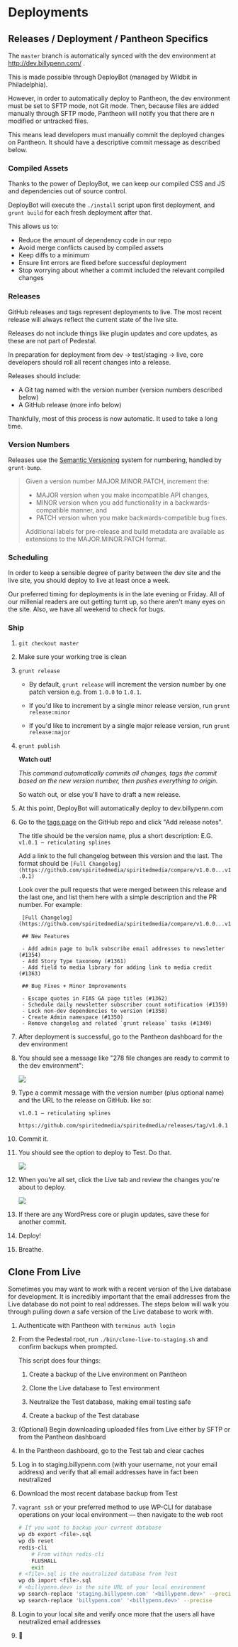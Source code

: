 # Deployments

## Releases / Deployment / Pantheon Specifics

The `master` branch is automatically synced with the dev environment at http://dev.billypenn.com/ .

This is made possible through DeployBot (managed by Wildbit in Philadelphia).

However, in order to automatically deploy to Pantheon, the dev environment must be set to SFTP mode, not Git mode. Then, because files are added manually through SFTP mode, Pantheon will notify you that there are n modified or untracked files.

This means lead developers must manually commit the deployed changes on Pantheon. It should have a descriptive commit message as described below.

### Compiled Assets

Thanks to the power of DeployBot, we can keep our compiled CSS and JS and dependencies out of source control.

DeployBot will execute the `./install` script upon first deployment, and `grunt build` for each fresh deployment after that.

This allows us to:

- Reduce the amount of dependency code in our repo
- Avoid merge conflicts caused by compiled assets
- Keep diffs to a minimum
- Ensure lint errors are fixed before successful deployment
- Stop worrying about whether a commit included the relevant compiled changes

### Releases

GitHub releases and tags represent deployments to live. The most recent release will always reflect the current state of the live site.

Releases do not include things like plugin updates and core updates, as these are not part of Pedestal.

In preparation for deployment from dev → test/staging → live, core developers should roll all recent changes into a release.

Releases should include:

- A Git tag named with the version number (version numbers described below)
- A GitHub release (more info below)

Thankfully, most of this process is now automatic. It used to take a long time.

### Version Numbers

Releases use the [Semantic Versioning](http://semver.org/) system for numbering, handled by `grunt-bump`.

> Given a version number MAJOR.MINOR.PATCH, increment the:
>
> - MAJOR version when you make incompatible API changes,
> - MINOR version when you add functionality in a backwards-compatible manner, and
> - PATCH version when you make backwards-compatible bug fixes.
>
> Additional labels for pre-release and build metadata are available as extensions to the MAJOR.MINOR.PATCH format.

### Scheduling

In order to keep a sensible degree of parity between the dev site and the live site, you should deploy to live at least once a week.

Our preferred timing for deployments is in the late evening or Friday. All of our millenial readers are out getting turnt up, so there aren't many eyes on the site. Also, we have all weekend to check for bugs.

### Ship

1. `git checkout master`

1. Make sure your working tree is clean

1. `grunt release`

    - By default, `grunt release` will increment the version number by one patch version e.g. from `1.0.0` to `1.0.1`.

    - If you'd like to increment by a single minor release version, run `grunt release:minor`

    - If you'd like to increment by a single major release version, run `grunt release:major`

1. `grunt publish`

    __Watch out!__

    _This command automatically commits all changes, tags the commit based on the new version number, then pushes everything to origin._

    So watch out, or else you'll have to draft a new release.

1. At this point, DeployBot will automatically deploy to dev.billypenn.com

1. Go to the [tags page](https://github.com/spiritedmedia/spiritedmedia/tags) on the GitHub repo and click "Add release notes".

    The title should be the version name, plus a short description: E.G. `v1.0.1 — reticulating splines`

    Add a link to the full changelog between this version and the last. The format should be `[Full Changelog](https://github.com/spiritedmedia/spiritedmedia/compare/v1.0.0...v1.0.1)`

    Look over the pull requests that were merged between this release and the last one, and list them here with a simple description and the PR number. For example:


		[Full Changelog](https://github.com/spiritedmedia/spiritedmedia/compare/v1.0.0...v1.0.1)

		## New Features

		- Add admin page to bulk subscribe email addresses to newsletter (#1354)
		- Add Story Type taxonomy (#1361)
		- Add field to media library for adding link to media credit (#1363)

		## Bug Fixes + Minor Improvements

		- Escape quotes in FIAS GA page titles (#1362)
		- Schedule daily newsletter subscriber count notification (#1359)
		- Lock non-dev dependencies to version (#1358)
		- Create Admin namespace (#1350)
		- Remove changelog and related `grunt release` tasks (#1349)

1. After deployment is successful, go to the Pantheon dashboard for the dev environment

1. You should see a message like "278 file changes are ready to commit to the dev environment":

    ![](http://cl.ly/image/2o2U1z3f2s3R/Image%202015-01-16%20at%2017%3A05%3A56.png)

1. Type a commit message with the version number (plus optional name) and the URL to the release on GitHub. like so:

    ```
    v1.0.1 — reticulating splines

    https://github.com/spiritedmedia/spiritedmedia/releases/tag/v1.0.1
    ```

1. Commit it.

1. You should see the option to deploy to Test. Do that.

    ![](http://cl.ly/image/2v0q2o0b2M2X/Image%202015-01-25%20at%2010%3A01%3A08.png)

1. When you're all set, click the Live tab and review the changes you're about to deploy.

    ![](http://cl.ly/image/1P182Y1f2K3a/Image%202015-01-25%20at%2010%3A29%3A24.png)

1. If there are any WordPress core or plugin updates, save these for another commit.

1. Deploy!

1. Breathe.

## Clone From Live

Sometimes you may want to work with a recent version of the Live database for development. It is incredibly important that the email addresses from the Live database do not point to real addresses. The steps below will walk you through pulling down a safe version of the Live database to work with.

1. Authenticate with Pantheon with `terminus auth login`

1. From the Pedestal root, run `./bin/clone-live-to-staging.sh` and confirm backups when prompted.

    This script does four things:

    1. Create a backup of the Live environment on Pantheon

    1. Clone the Live database to Test environment

    1. Neutralize the Test database, making email testing safe

    1. Create a backup of the Test database

1. (Optional) Begin downloading uploaded files from Live either by SFTP or from the Pantheon dashboard

1. In the Pantheon dashboard, go to the Test tab and clear caches

1. Log in to staging.billypenn.com (with your username, not your email address) and verify that all email addresses have in fact been neutralized

1. Download the most recent database backup from Test

1. `vagrant ssh` or your preferred method to use WP-CLI for database operations on your local environment &mdash; then navigate to the web root

    ```sh
    # If you want to backup your current database
    wp db export <file>.sql
    wp db reset
    redis-cli
        # From within redis-cli
        FLUSHALL
        exit
    # <file>.sql is the neutralized database from Test
    wp db import <file>.sql
    # <billypenn.dev> is the site URL of your local environment
    wp search-replace 'staging.billypenn.com' '<billypenn.dev>' --precise
    wp search-replace 'billypenn.com' '<billypenn.dev>' --precise
    ```

1. Login to your local site and verify once more that the users all have neutralized email addresses

1. 🍻
